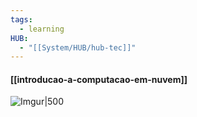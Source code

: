 ```yaml
---
tags:
  - learning
HUB:
  - "[[System/HUB/hub-tec]]"
---
```

#### [[introducao-a-computacao-em-nuvem]]


![Imgur|500](https://i.imgur.com/50fnH7I.png)



